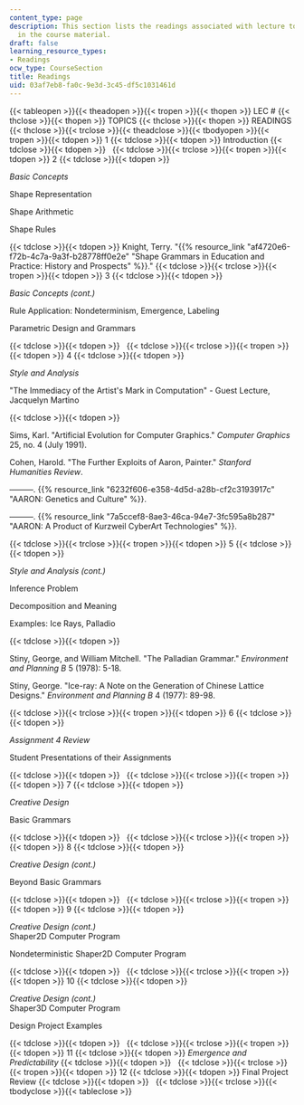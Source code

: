 ```yaml
---
content_type: page
description: This section lists the readings associated with lecture topics covered
  in the course material.
draft: false
learning_resource_types:
- Readings
ocw_type: CourseSection
title: Readings
uid: 03af7eb8-fa0c-9e3d-3c45-df5c1031461d
---
```

{{< tableopen >}}{{< theadopen >}}{{< tropen >}}{{< thopen >}}
LEC #
{{< thclose >}}{{< thopen >}}
TOPICS
{{< thclose >}}{{< thopen >}}
READINGS
{{< thclose >}}{{< trclose >}}{{< theadclose >}}{{< tbodyopen >}}{{< tropen >}}{{< tdopen >}}
1
{{< tdclose >}}{{< tdopen >}}
Introduction
{{< tdclose >}}{{< tdopen >}}
 
{{< tdclose >}}{{< trclose >}}{{< tropen >}}{{< tdopen >}}
2
{{< tdclose >}}{{< tdopen >}}

_Basic Concepts_

Shape Representation

Shape Arithmetic

Shape Rules

{{< tdclose >}}{{< tdopen >}}
Knight, Terry. "{{% resource_link "af4720e6-f72b-4c7a-9a3f-b28778ff0e2e" "Shape Grammars in Education and Practice: History and Prospects" %}}."
{{< tdclose >}}{{< trclose >}}{{< tropen >}}{{< tdopen >}}
3
{{< tdclose >}}{{< tdopen >}}

_Basic Concepts (cont.)_

Rule Application: Nondeterminism, Emergence, Labeling

Parametric Design and Grammars

{{< tdclose >}}{{< tdopen >}}
 
{{< tdclose >}}{{< trclose >}}{{< tropen >}}{{< tdopen >}}
4
{{< tdclose >}}{{< tdopen >}}

_Style and Analysis_

"The Immediacy of the Artist's Mark in Computation" - Guest Lecture, Jacquelyn Martino

{{< tdclose >}}{{< tdopen >}}

Sims, Karl. "Artificial Evolution for Computer Graphics." _Computer Graphics_ 25, no. 4 (July 1991).

Cohen, Harold. "The Further Exploits of Aaron, Painter." _Stanford Humanities Review_.

———. {{% resource_link "6232f606-e358-4d5d-a28b-cf2c3193917c" "AARON: Genetics and Culture" %}}.

———. {{% resource_link "7a5ccef8-8ae3-46ca-94e7-3fc595a8b287" "AARON: A Product of Kurzweil CyberArt Technologies" %}}.

{{< tdclose >}}{{< trclose >}}{{< tropen >}}{{< tdopen >}}
5
{{< tdclose >}}{{< tdopen >}}

_Style and Analysis (cont.)_

Inference Problem

Decomposition and Meaning

Examples: Ice Rays, Palladio

{{< tdclose >}}{{< tdopen >}}

Stiny, George, and William Mitchell. "The Palladian Grammar." _Environment and Planning B_ 5 (1978): 5-18.

Stiny, George. "Ice-ray: A Note on the Generation of Chinese Lattice Designs." _Environment and Planning B_ 4 (1977): 89-98.

{{< tdclose >}}{{< trclose >}}{{< tropen >}}{{< tdopen >}}
6
{{< tdclose >}}{{< tdopen >}}

_Assignment 4 Review_

Student Presentations of their Assignments

{{< tdclose >}}{{< tdopen >}}
 
{{< tdclose >}}{{< trclose >}}{{< tropen >}}{{< tdopen >}}
7
{{< tdclose >}}{{< tdopen >}}

_Creative Design_

Basic Grammars

{{< tdclose >}}{{< tdopen >}}
 
{{< tdclose >}}{{< trclose >}}{{< tropen >}}{{< tdopen >}}
8
{{< tdclose >}}{{< tdopen >}}

_Creative Design (cont.)_

Beyond Basic Grammars

{{< tdclose >}}{{< tdopen >}}
 
{{< tdclose >}}{{< trclose >}}{{< tropen >}}{{< tdopen >}}
9
{{< tdclose >}}{{< tdopen >}}

_Creative Design (cont.)_   
Shaper2D Computer Program

Nondeterministic Shaper2D Computer Program

{{< tdclose >}}{{< tdopen >}}
 
{{< tdclose >}}{{< trclose >}}{{< tropen >}}{{< tdopen >}}
10
{{< tdclose >}}{{< tdopen >}}

_Creative Design (cont.)_   
Shaper3D Computer Program

Design Project Examples

{{< tdclose >}}{{< tdopen >}}
 
{{< tdclose >}}{{< trclose >}}{{< tropen >}}{{< tdopen >}}
11
{{< tdclose >}}{{< tdopen >}}
_Emergence and Predictability_
{{< tdclose >}}{{< tdopen >}}
 
{{< tdclose >}}{{< trclose >}}{{< tropen >}}{{< tdopen >}}
12
{{< tdclose >}}{{< tdopen >}}
Final Project Review
{{< tdclose >}}{{< tdopen >}}
 
{{< tdclose >}}{{< trclose >}}{{< tbodyclose >}}{{< tableclose >}}